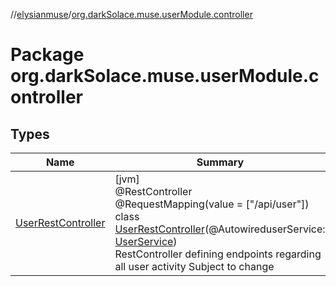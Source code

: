 //[elysianmuse](../../index.md)/[org.darkSolace.muse.userModule.controller](index.md)

# Package org.darkSolace.muse.userModule.controller

## Types

| Name | Summary |
|---|---|
| [UserRestController](-user-rest-controller/index.md) | [jvm]<br>@RestController<br>@RequestMapping(value = ["/api/user"])<br>class [UserRestController](-user-rest-controller/index.md)(@AutowireduserService: [UserService](../org.darkSolace.muse.userModule.service/-user-service/index.md))<br>RestController defining endpoints regarding all user activity Subject to change |
